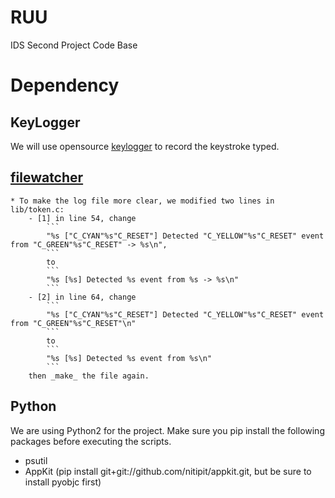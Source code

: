 # RUU
IDS Second Project Code Base

# Dependency
## KeyLogger
We will use opensource [keylogger](https://github.com/GiacomoLaw/Keylogger) to record the keystroke typed.
## [filewatcher](https://github.com/meliot/filewatcher)
    * To make the log file more clear, we modified two lines in lib/token.c:
        - [1] in line 54, change
            ```
            "%s ["C_CYAN"%s"C_RESET"] Detected "C_YELLOW"%s"C_RESET" event from "C_GREEN"%s"C_RESET" -> %s\n",
            ```
            to
            ```
            "%s [%s] Detected %s event from %s -> %s\n"
            ```
        - [2] in line 64, change
            ```
            "%s ["C_CYAN"%s"C_RESET"] Detected "C_YELLOW"%s"C_RESET" event from "C_GREEN"%s"C_RESET"\n"
            ```
            to
            ```
            "%s [%s] Detected %s event from %s\n"
            ```
        then _make_ the file again.
## Python
We are using Python2 for the project. Make sure you pip install the following packages before executing the scripts.
* psutil
* AppKit (pip install git+git://github.com/nitipit/appkit.git, but be sure to install pyobjc first)
